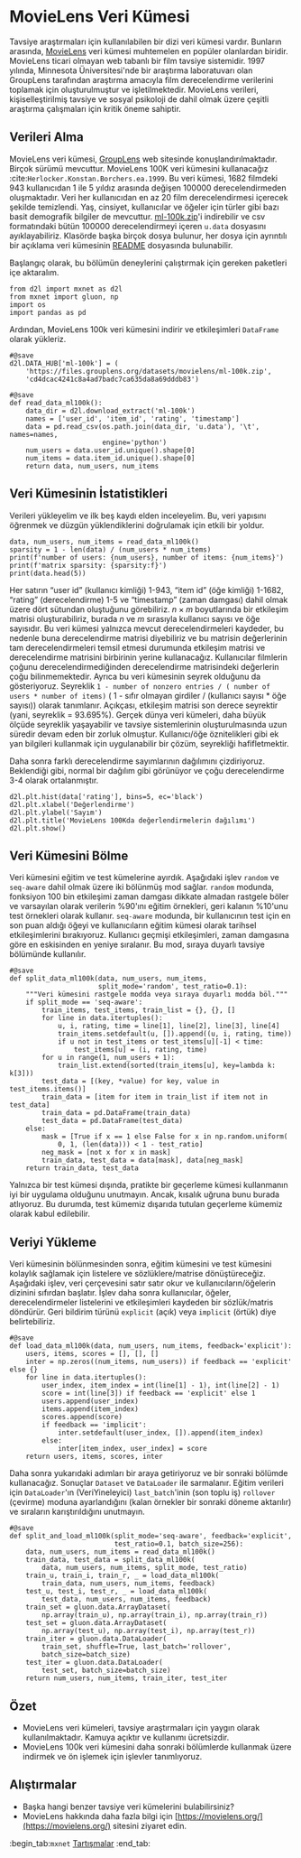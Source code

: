 #  MovieLens Veri Kümesi

Tavsiye araştırmaları için kullanılabilen bir dizi veri kümesi vardır. Bunların arasında, [MovieLens](https://movielens.org/) veri kümesi muhtemelen en popüler olanlardan biridir. MovieLens ticari olmayan web tabanlı bir film tavsiye sistemidir. 1997 yılında, Minnesota Üniversitesi'nde bir araştırma laboratuvarı olan GroupLens tarafından araştırma amacıyla film derecelendirme verilerini toplamak için oluşturulmuştur ve işletilmektedir. MovieLens verileri, kişiselleştirilmiş tavsiye ve sosyal psikoloji de dahil olmak üzere çeşitli araştırma çalışmaları için kritik öneme sahiptir. 

## Verileri Alma

MovieLens veri kümesi, [GroupLens](https://grouplens.org/datasets/movielens/) web sitesinde konuşlandırılmaktadır. Birçok sürümü mevcuttur. MovieLens 100K veri kümesini kullanacağız :cite:`Herlocker.Konstan.Borchers.ea.1999`. Bu veri kümesi, 1682 filmdeki 943 kullanıcıdan 1 ile 5 yıldız arasında değişen $100000$ derecelendirmeden oluşmaktadır. Veri her kullanıcıdan en az 20 film derecelendirmesi içerecek şekilde temizlendi. Yaş, cinsiyet, kullanıcılar ve öğeler için türler gibi bazı basit demografik bilgiler de mevcuttur. [ml-100k.zip](http://files.grouplens.org/datasets/movielens/ml-100k.zip)'i indirebilir ve csv formatındaki bütün $100000$ derecelendirmeyi içeren `u.data` dosyasını ayıklayabiliriz. Klasörde başka birçok dosya bulunur, her dosya için ayrıntılı bir açıklama veri kümesinin [README](http://files.grouplens.org/datasets/movielens/ml-100k-README.txt) dosyasında bulunabilir. 

Başlangıç olarak, bu bölümün deneylerini çalıştırmak için gereken paketleri içe aktaralım.

```{.python .input  n=1}
from d2l import mxnet as d2l
from mxnet import gluon, np
import os
import pandas as pd
```

Ardından, MovieLens 100k veri kümesini indirir ve etkileşimleri `DataFrame` olarak yükleriz.

```{.python .input  n=2}
#@save
d2l.DATA_HUB['ml-100k'] = (
    'https://files.grouplens.org/datasets/movielens/ml-100k.zip',
    'cd4dcac4241c8a4ad7badc7ca635da8a69dddb83')

#@save
def read_data_ml100k():
    data_dir = d2l.download_extract('ml-100k')
    names = ['user_id', 'item_id', 'rating', 'timestamp']
    data = pd.read_csv(os.path.join(data_dir, 'u.data'), '\t', names=names,
                       engine='python')
    num_users = data.user_id.unique().shape[0]
    num_items = data.item_id.unique().shape[0]
    return data, num_users, num_items
```

## Veri Kümesinin İstatistikleri

Verileri yükleyelim ve ilk beş kaydı elden inceleyelim. Bu, veri yapısını öğrenmek ve düzgün yüklendiklerini doğrulamak için etkili bir yoldur.

```{.python .input  n=3}
data, num_users, num_items = read_data_ml100k()
sparsity = 1 - len(data) / (num_users * num_items)
print(f'number of users: {num_users}, number of items: {num_items}')
print(f'matrix sparsity: {sparsity:f}')
print(data.head(5))
```

Her satırın “user id” (kullanıcı kimliği) 1-943, “item id” (öğe kimliği) 1-1682, “rating” (derecelendirme) 1-5 ve “timestamp” (zaman damgası) dahil olmak üzere dört sütundan oluştuğunu görebiliriz. $n \times m$ boyutlarında bir etkileşim matrisi oluşturabiliriz, burada $n$ ve $m$ sırasıyla kullanıcı sayısı ve öğe sayısıdır. Bu veri kümesi yalnızca mevcut derecelendirmeleri kaydeder, bu nedenle buna derecelendirme matrisi diyebiliriz ve bu matrisin değerlerinin tam derecelendirmeleri temsil etmesi durumunda etkileşim matrisi ve derecelendirme matrisini birbirinin yerine kullanacağız. Kullanıcılar filmlerin çoğunu derecelendirmediğinden derecelendirme matrisindeki değerlerin çoğu bilinmemektedir. Ayrıca bu veri kümesinin seyrek olduğunu da gösteriyoruz. Seyreklik `1 - number of nonzero entries / ( number of users * number of items)` ( 1 - sıfır olmayan girdiler / (kullanıcı sayısı * öğe sayısı)) olarak tanımlanır. Açıkçası, etkileşim matrisi son derece seyrektir (yani, seyreklik = 93.695%). Gerçek dünya veri kümeleri, daha büyük ölçüde seyreklik yaşayabilir ve tavsiye sistemlerinin oluşturulmasında uzun süredir devam eden bir zorluk olmuştur. Kullanıcı/öğe öznitelikleri gibi ek yan bilgileri kullanmak için uygulanabilir bir çözüm, seyrekliği hafifletmektir. 

Daha sonra farklı derecelendirme sayımlarının dağılımını çizdiriyoruz. Beklendiği gibi, normal bir dağılım gibi görünüyor ve çoğu derecelendirme 3-4 olarak ortalanmıştır.

```{.python .input  n=4}
d2l.plt.hist(data['rating'], bins=5, ec='black')
d2l.plt.xlabel('Değerlendirme')
d2l.plt.ylabel('Sayım')
d2l.plt.title('MovieLens 100Kda değerlendirmelerin dağılımı')
d2l.plt.show()
```

## Veri Kümesini Bölme

Veri kümesini eğitim ve test kümelerine ayırdık. Aşağıdaki işlev `random` ve `seq-aware` dahil olmak üzere iki bölünmüş mod sağlar. `random` modunda, fonksiyon 100 bin etkileşimi zaman damgası dikkate almadan rastgele böler ve varsayılan olarak verilerin %90'ını eğitim örnekleri, geri kalanın %10'unu test örnekleri olarak kullanır. `seq-aware` modunda, bir kullanıcının test için en son puan aldığı öğeyi ve kullanıcıların eğitim kümesi olarak tarihsel etkileşimlerini bırakıyoruz. Kullanıcı geçmişi etkileşimleri, zaman damgasına göre en eskisinden en yeniye sıralanır. Bu mod, sıraya duyarlı tavsiye bölümünde kullanılır.

```{.python .input  n=5}
#@save
def split_data_ml100k(data, num_users, num_items,
                      split_mode='random', test_ratio=0.1):
    """Veri kümesini rastgele modda veya sıraya duyarlı modda böl."""
    if split_mode == 'seq-aware':
        train_items, test_items, train_list = {}, {}, []
        for line in data.itertuples():
            u, i, rating, time = line[1], line[2], line[3], line[4]
            train_items.setdefault(u, []).append((u, i, rating, time))
            if u not in test_items or test_items[u][-1] < time:
                test_items[u] = (i, rating, time)
        for u in range(1, num_users + 1):
            train_list.extend(sorted(train_items[u], key=lambda k: k[3]))
        test_data = [(key, *value) for key, value in test_items.items()]
        train_data = [item for item in train_list if item not in test_data]
        train_data = pd.DataFrame(train_data)
        test_data = pd.DataFrame(test_data)
    else:
        mask = [True if x == 1 else False for x in np.random.uniform(
            0, 1, (len(data))) < 1 - test_ratio]
        neg_mask = [not x for x in mask]
        train_data, test_data = data[mask], data[neg_mask]
    return train_data, test_data
```

Yalnızca bir test kümesi dışında, pratikte bir geçerleme kümesi kullanmanın iyi bir uygulama olduğunu unutmayın. Ancak, kısalık uğruna bunu burada atlıyoruz. Bu durumda, test kümemiz dışarıda tutulan geçerleme kümemiz olarak kabul edilebilir. 

## Veriyi Yükleme

Veri kümesinin bölünmesinden sonra, eğitim kümesini ve test kümesini kolaylık sağlamak için listelere ve sözlüklere/matrise dönüştüreceğiz. Aşağıdaki işlev, veri çerçevesini satır satır okur ve kullanıcıların/öğelerin dizinini sıfırdan başlatır. İşlev daha sonra kullanıcılar, öğeler, derecelendirmeler listelerini ve etkileşimleri kaydeden bir sözlük/matris döndürür. Geri bildirim türünü `explicit` (açık) veya `implicit` (örtük) diye belirtebiliriz.

```{.python .input  n=6}
#@save
def load_data_ml100k(data, num_users, num_items, feedback='explicit'):
    users, items, scores = [], [], []
    inter = np.zeros((num_items, num_users)) if feedback == 'explicit' else {}
    for line in data.itertuples():
        user_index, item_index = int(line[1] - 1), int(line[2] - 1)
        score = int(line[3]) if feedback == 'explicit' else 1
        users.append(user_index)
        items.append(item_index)
        scores.append(score)
        if feedback == 'implicit':
            inter.setdefault(user_index, []).append(item_index)
        else:
            inter[item_index, user_index] = score
    return users, items, scores, inter
```

Daha sonra yukarıdaki adımları bir araya getiriyoruz ve bir sonraki bölümde kullanacağız. Sonuçlar `Dataset` ve `DataLoader` ile sarmalanır. Eğitim verileri için `DataLoader`'ın (VeriYineleyici) `last_batch`'inin (son toplu iş) `rollover` (çevirme) moduna ayarlandığını (kalan örnekler bir sonraki döneme aktarılır) ve sıraların karıştırıldığını unutmayın.

```{.python .input  n=7}
#@save
def split_and_load_ml100k(split_mode='seq-aware', feedback='explicit',
                          test_ratio=0.1, batch_size=256):
    data, num_users, num_items = read_data_ml100k()
    train_data, test_data = split_data_ml100k(
        data, num_users, num_items, split_mode, test_ratio)
    train_u, train_i, train_r, _ = load_data_ml100k(
        train_data, num_users, num_items, feedback)
    test_u, test_i, test_r, _ = load_data_ml100k(
        test_data, num_users, num_items, feedback)
    train_set = gluon.data.ArrayDataset(
        np.array(train_u), np.array(train_i), np.array(train_r))
    test_set = gluon.data.ArrayDataset(
        np.array(test_u), np.array(test_i), np.array(test_r))
    train_iter = gluon.data.DataLoader(
        train_set, shuffle=True, last_batch='rollover',
        batch_size=batch_size)
    test_iter = gluon.data.DataLoader(
        test_set, batch_size=batch_size)
    return num_users, num_items, train_iter, test_iter
```

## Özet

* MovieLens veri kümeleri, tavsiye araştırmaları için yaygın olarak kullanılmaktadır. Kamuya açıktır ve kullanımı ücretsizdir.
* MovieLens 100k veri kümesini daha sonraki bölümlerde kullanmak üzere indirmek ve ön işlemek için işlevler tanımlıyoruz.

## Alıştırmalar

* Başka hangi benzer tavsiye veri kümelerini bulabilirsiniz?
* MovieLens hakkında daha fazla bilgi için [https://movielens.org/](https://movielens.org/) sitesini ziyaret edin.

:begin_tab:`mxnet`
[Tartışmalar](https://discuss.d2l.ai/t/399)
:end_tab:
